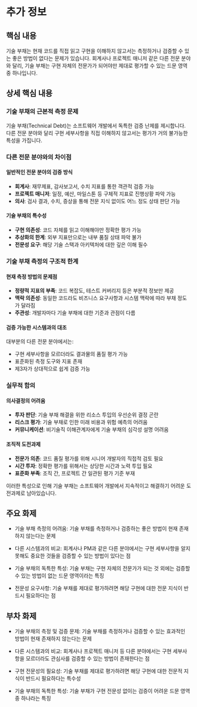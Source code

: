 # 추가 정보

## 핵심 내용
기술 부채는 현재 코드를 직접 읽고 구현을 이해하지 않고서는 측정하거나 검증할 수 있는 좋은 방법이 없다는 문제가 있습니다. 회계사나 프로젝트 매니저 같은 다른 전문 분야와 달리, 기술 부채는 구현 자체의 전문가가 되어야만 제대로 평가할 수 있는 드문 영역 중 하나입니다.

## 상세 핵심 내용
### 기술 부채의 근본적 측정 문제

기술 부채(Technical Debt)는 소프트웨어 개발에서 독특한 검증 난제를 제시합니다. 다른 전문 분야와 달리 구현 세부사항을 직접 이해하지 않고서는 평가가 거의 불가능한 특성을 가집니다.

### 다른 전문 분야와의 차이점

#### 일반적인 전문 분야의 검증 방식
- **회계사**: 재무제표, 감사보고서, 수치 지표를 통한 객관적 검증 가능
- **프로젝트 매니저**: 일정, 예산, 마일스톤 등 구체적 지표로 진행상황 파악 가능
- **의사**: 검사 결과, 수치, 증상을 통해 전문 지식 없이도 어느 정도 상태 판단 가능

#### 기술 부채의 특수성
- **구현 의존성**: 코드 자체를 읽고 이해해야만 정확한 평가 가능
- **추상화의 한계**: 외부 지표만으로는 내부 품질 상태 파악 불가
- **전문성 요구**: 해당 기술 스택과 아키텍처에 대한 깊은 이해 필수

### 기술 부채 측정의 구조적 한계

#### 현재 측정 방법의 문제점
- **정량적 지표의 부족**: 코드 복잡도, 테스트 커버리지 등은 부분적 정보만 제공
- **맥락 의존성**: 동일한 코드라도 비즈니스 요구사항과 시스템 맥락에 따라 부채 정도가 달라짐
- **주관성**: 개발자마다 기술 부채에 대한 기준과 관점이 다름

#### 검증 가능한 시스템과의 대조
대부분의 다른 전문 분야에서는:
- 구현 세부사항을 모르더라도 결과물의 품질 평가 가능
- 표준화된 측정 도구와 지표 존재
- 제3자가 상대적으로 쉽게 검증 가능

### 실무적 함의

#### 의사결정의 어려움
- **투자 판단**: 기술 부채 해결을 위한 리소스 투입의 우선순위 결정 곤란
- **리스크 평가**: 기술 부채로 인한 미래 비용과 위험 예측의 어려움
- **커뮤니케이션**: 비기술직 이해관계자에게 기술 부채의 심각성 설명 어려움

#### 조직적 도전과제
- **전문가 의존**: 코드 품질 평가를 위해 시니어 개발자의 직접적 검토 필요
- **시간 투자**: 정확한 평가를 위해서는 상당한 시간과 노력 투입 필요
- **표준화 부족**: 조직 간, 프로젝트 간 일관된 평가 기준 부재

이러한 특성으로 인해 기술 부채는 소프트웨어 개발에서 지속적이고 해결하기 어려운 도전과제로 남아있습니다.

## 주요 화제
- 기술 부채 측정의 어려움: 기술 부채를 측정하거나 검증하는 좋은 방법이 현재 존재하지 않는다는 문제

- 다른 시스템과의 비교: 회계사나 PM과 같은 다른 분야에서는 구현 세부사항을 알지 못해도 중요한 것들을 검증할 수 있는 방법이 있다는 점

- 기술 부채의 독특한 특성: 기술 부채는 구현 자체의 전문가가 되는 것 외에는 검증할 수 있는 방법이 없는 드문 영역이라는 특징

- 전문성 요구사항: 기술 부채를 제대로 평가하려면 해당 구현에 대한 전문 지식이 반드시 필요하다는 점

## 부차 화제
- 기술 부채의 측정 및 검증 문제: 기술 부채를 측정하거나 검증할 수 있는 효과적인 방법이 현재 존재하지 않는다는 문제

- 다른 시스템과의 비교: 회계사나 프로젝트 매니저 등 다른 분야에서는 구현 세부사항을 모르더라도 관심사를 검증할 수 있는 방법이 존재한다는 점

- 구현 전문성의 필요성: 기술 부채를 제대로 평가하려면 해당 구현에 대한 전문적 지식이 반드시 필요하다는 특수성

- 기술 부채의 독특한 특성: 기술 부채가 구현 전문성 없이는 검증이 어려운 드문 영역 중 하나라는 특징
